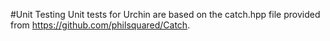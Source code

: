 #Unit Testing
Unit tests for Urchin are based on the catch.hpp file provided from https://github.com/philsquared/Catch.
